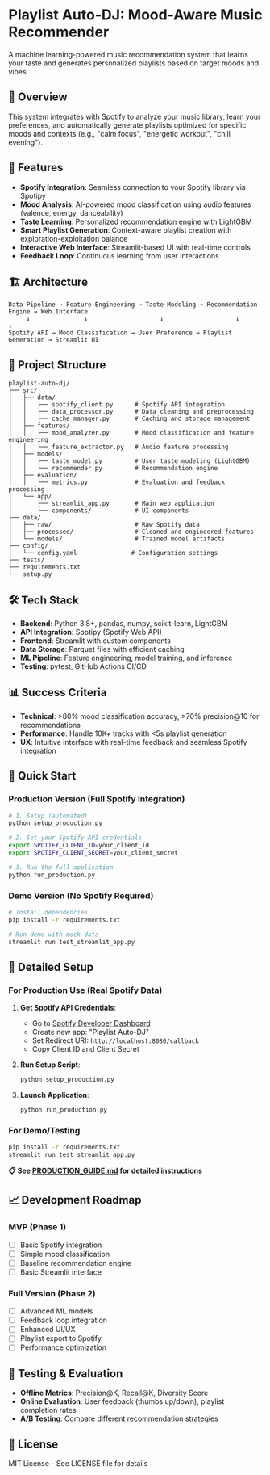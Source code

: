 # Playlist Auto-DJ: Mood-Aware Music Recommender

A machine learning-powered music recommendation system that learns your taste and generates personalized playlists based on target moods and vibes.

## 🎵 Overview

This system integrates with Spotify to analyze your music library, learn your preferences, and automatically generate playlists optimized for specific moods and contexts (e.g., "calm focus", "energetic workout", "chill evening").

## 🚀 Features

- **Spotify Integration**: Seamless connection to your Spotify library via Spotipy
- **Mood Analysis**: AI-powered mood classification using audio features (valence, energy, danceability)
- **Taste Learning**: Personalized recommendation engine with LightGBM
- **Smart Playlist Generation**: Context-aware playlist creation with exploration-exploitation balance
- **Interactive Web Interface**: Streamlit-based UI with real-time controls
- **Feedback Loop**: Continuous learning from user interactions

## 🏗️ Architecture

```
Data Pipeline → Feature Engineering → Taste Modeling → Recommendation Engine → Web Interface
     ↓               ↓                    ↓                    ↓                ↓
Spotify API → Mood Classification → User Preference → Playlist Generation → Streamlit UI
```

## 📁 Project Structure

```
playlist-auto-dj/
├── src/
│   ├── data/
│   │   ├── spotify_client.py      # Spotify API integration
│   │   ├── data_processor.py      # Data cleaning and preprocessing
│   │   └── cache_manager.py       # Caching and storage management
│   ├── features/
│   │   ├── mood_analyzer.py       # Mood classification and feature engineering
│   │   └── feature_extractor.py   # Audio feature processing
│   ├── models/
│   │   ├── taste_model.py         # User taste modeling (LightGBM)
│   │   └── recommender.py         # Recommendation engine
│   ├── evaluation/
│   │   └── metrics.py             # Evaluation and feedback processing
│   └── app/
│       ├── streamlit_app.py       # Main web application
│       └── components/            # UI components
├── data/
│   ├── raw/                       # Raw Spotify data
│   ├── processed/                 # Cleaned and engineered features
│   └── models/                    # Trained model artifacts
├── config/
│   └── config.yaml               # Configuration settings
├── tests/
├── requirements.txt
└── setup.py
```

## 🛠️ Tech Stack

- **Backend**: Python 3.8+, pandas, numpy, scikit-learn, LightGBM
- **API Integration**: Spotipy (Spotify Web API)
- **Frontend**: Streamlit with custom components
- **Data Storage**: Parquet files with efficient caching
- **ML Pipeline**: Feature engineering, model training, and inference
- **Testing**: pytest, GitHub Actions CI/CD

## 📊 Success Criteria

- **Technical**: >80% mood classification accuracy, >70% precision@10 for recommendations
- **Performance**: Handle 10K+ tracks with <5s playlist generation
- **UX**: Intuitive interface with real-time feedback and seamless Spotify integration

## 🚀 Quick Start

### Production Version (Full Spotify Integration)
```bash
# 1. Setup (automated)
python setup_production.py

# 2. Set your Spotify API credentials
export SPOTIFY_CLIENT_ID=your_client_id
export SPOTIFY_CLIENT_SECRET=your_client_secret

# 3. Run the full application
python run_production.py
```

### Demo Version (No Spotify Required)
```bash
# Install dependencies
pip install -r requirements.txt

# Run demo with mock data
streamlit run test_streamlit_app.py
```

## 📖 Detailed Setup

### For Production Use (Real Spotify Data)
1. **Get Spotify API Credentials**:
   - Go to [Spotify Developer Dashboard](https://developer.spotify.com/dashboard)
   - Create new app: "Playlist Auto-DJ"
   - Set Redirect URI: `http://localhost:8080/callback`
   - Copy Client ID and Client Secret

2. **Run Setup Script**:
   ```bash
   python setup_production.py
   ```

3. **Launch Application**:
   ```bash
   python run_production.py
   ```

### For Demo/Testing
```bash
pip install -r requirements.txt
streamlit run test_streamlit_app.py
```

**📋 See [PRODUCTION_GUIDE.md](PRODUCTION_GUIDE.md) for detailed instructions**

## 📈 Development Roadmap

### MVP (Phase 1)
- [ ] Basic Spotify integration
- [ ] Simple mood classification
- [ ] Baseline recommendation engine
- [ ] Basic Streamlit interface

### Full Version (Phase 2)
- [ ] Advanced ML models
- [ ] Feedback loop integration
- [ ] Enhanced UI/UX
- [ ] Playlist export to Spotify
- [ ] Performance optimization

## 🧪 Testing & Evaluation

- **Offline Metrics**: Precision@K, Recall@K, Diversity Score
- **Online Evaluation**: User feedback (thumbs up/down), playlist completion rates
- **A/B Testing**: Compare different recommendation strategies

## 📝 License

MIT License - See LICENSE file for details
